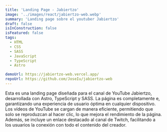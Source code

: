 ```yaml
---
title: 'Landing Page - Jabiertzo'
image: '../images/react/jabiertzo-web.webp'
summary: 'Landing page sobre el youtuber Jabiertzo'
draft: false
isInConstruction: false
isFeatured: false
tags:
  - HTML
  - CSS
  - SASS
  - JavaScript
  - TypeScript
  - Astro

demoUrl: https://jabiertzo-web.vercel.app/
repoUrl: https://github.com/JoseIu/jabiertzo-web
---
```


Esta es una landing page diseñada para el canal de YouTube Jabiertzo, desarrollada con Astro, TypeScript y SASS. La página es completamente e, garantizando una experiencia de usuario óptima en cualquier dispositivo. Los vídeos de YouTube se cargan de manera eficiente, permitiendo que solo se reproduzcan al hacer clic, lo que mejora el rendimiento de la página. Además, se incluye un enlace destacado al canal de Twitch, facilitando a los usuarios la conexión con todo el contenido del creador.
